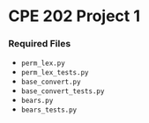 # CPE 202 Project 1

### Required Files

* `perm_lex.py`
* `perm_lex_tests.py`
* `base_convert.py`
* `base_convert_tests.py`
* `bears.py`
* `bears_tests.py`
